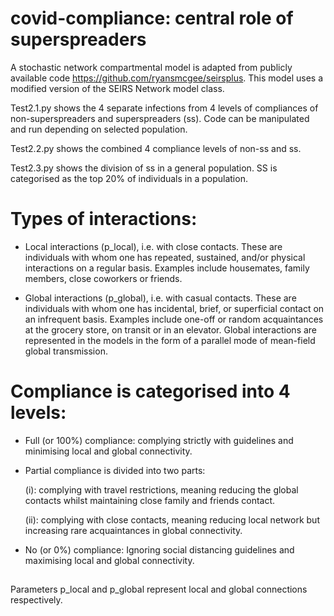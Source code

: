 # covid-compliance: central role of superspreaders

A stochastic network compartmental model is adapted from publicly available code https://github.com/ryansmcgee/seirsplus. This model uses a modified version of the SEIRS Network model class. 

Test2.1.py shows the 4 separate infections from 4 levels of compliances of non-superspreaders and superspreaders (ss). Code can be manipulated and run depending on selected population.

Test2.2.py shows the combined 4 compliance levels of non-ss and ss.

Test2.3.py shows the division of ss in a general population. SS is categorised as the top 20% of individuals in a population.

# Types of interactions:

- Local interactions (p_local), i.e. with close contacts. These are individuals with whom one has repeated, sustained, and/or physical interactions on a regular basis. Examples include housemates, family members, close coworkers or friends.

- Global interactions (p_global), i.e. with casual contacts. These are individuals with whom one has incidental, brief, or superficial contact on an infrequent basis. Examples include one-off or random acquaintances at the grocery store, on transit or in an elevator. Global interactions are represented in the models in the form of a parallel mode of mean-field global transmission. 



# Compliance is categorised into 4 levels:

- Full (or 100%) compliance: complying strictly with guidelines and minimising local and global connectivity. 
- Partial compliance is divided into two parts: 

    (i): complying with travel restrictions, meaning reducing the global contacts whilst maintaining close family and friends contact. 

    (ii): complying with close contacts, meaning reducing local network but increasing rare acquaintances in global connectivity. 
- No (or 0%) compliance: Ignoring social distancing guidelines and maximising local and global connectivity. 

##

Parameters p_local and p_global represent local and global connections respectively.
